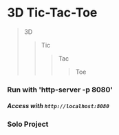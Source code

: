 # 3D Tic-Tac-Toe
>3D
>>Tic
>>>Tac
>>>>Toe

### Run with 'http-server -p 8080'  
##### Access with `http://localhost:8080`

### Solo Project